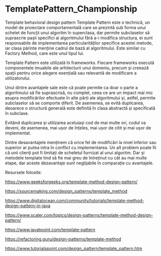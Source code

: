 # TemplatePattern_Championship
Template behavioral design pattern
Template Pattern este o technică, un model de proiectare comportamentală care se prezintă sub forma unui schelet de funcții unui algoritm în superclasa, dar permite subclaselor să suprascrie pașii specifici ai algoritmului fără a-i modifica structura, ei sunt responsabile de implementarea particularităților specifice acestei metode, iar clasa părinte menține cadrul de bază al algoritmului. Este similar cu Factory Method, care este unul tipul lui.

Template Pattern este utilizată în frameworks. Fiecare frameworks execută componentele imuabile ale arhitecturii unui domeniu, precum și creează spații pentru orice alegere esențială sau relevantă de modificare a utilizatorului.

Unul dintre avantajele sale este că poate permite ca doar o parte a algoritmului să fie suprascrisă, nu complet, ceea ce are un impact mai mic asupra modificărilor efectuate în alte părți ale algoritmului și, astfel, permite subclaselor să se comporte diferit. De asemenea, se evită duplicarea, deoarece o structură generală este definită în clasa abstractă și specificată în subclase.

Evitând duplicarea și utilizarea aceluiași cod de mai multe ori, codul va deveni, de asemenea, mai ușor de înțeles, mai ușor de citit și mai ușor de implementat.

Dintre desavantajele menținem că orice fel de modificări la nivel inferior sau superior ar putea intra în conflict cu implementarea. Un alt problem poate fii că unii clienți pot fi limitați de scheletul furnizat al unui algoritm. Dar și metodele template tind să fie mai greu de întreținut cu cât au mai multe etape, dar aceste dezavantaje sunt neglijabile în comparație cu avantajele.

Resursele folosite:

https://www.geeksforgeeks.org/template-method-design-pattern/

https://sourcemaking.com/design_patterns/template_method

https://www.digitalocean.com/community/tutorials/template-method-design-pattern-in-java

https://www.scaler.com/topics/design-patterns/template-method-design-pattern/

https://www.javatpoint.com/template-pattern

https://refactoring.guru/design-patterns/template-method

https://www.tutorialspoint.com/design_pattern/template_pattern.htm
